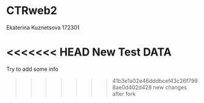 # CTRweb2
Ekaterina Kuznetsova
172301

<<<<<<< HEAD
New Test DATA
=======
Try to add some info
>>>>>>> 41b3e1a02e46dddbcef43c26f7998ae0d402d428
new changes after fork